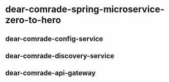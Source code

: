 # dear-comrade-spring-microservice-zero-to-hero

## dear-comrade-config-service
## dear-comrade-discovery-service
## dear-comrade-api-gateway